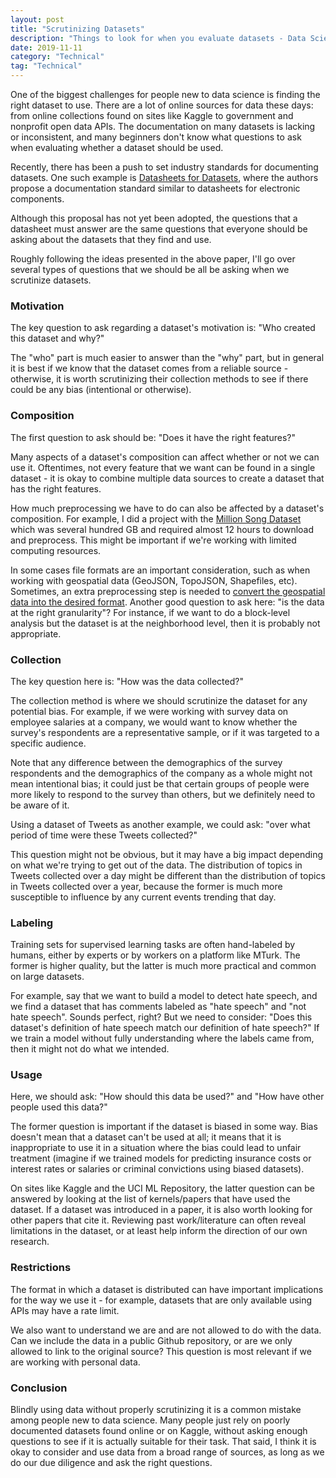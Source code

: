 ```yaml
---
layout: post
title: "Scrutinizing Datasets"
description: "Things to look for when you evaluate datasets - Data Science"
date: 2019-11-11
category: "Technical"
tag: "Technical"
---
```

One of the biggest challenges for people new to data science is finding the right dataset to use. There are a lot of online sources for data these days: from online collections found on sites like Kaggle to government and nonprofit open data APIs. The documentation on many datasets is lacking or inconsistent, and many beginners don't know what questions to ask when evaluating whether a dataset should be used.

<!-- more -->

Recently, there has been a push to set industry standards for documenting datasets. One such example is [Datasheets for Datasets](https://arxiv.org/pdf/1803.09010.pdf), where the authors propose a documentation standard similar to datasheets for electronic components. 

Although this proposal has not yet been adopted, the questions that a datasheet must answer are the same questions that everyone should be asking about the datasets that they find and use.

Roughly following the ideas presented in the above paper, I'll go over several types of questions that we should be all be asking when we scrutinize datasets. 

### Motivation

The key question to ask regarding a dataset's motivation is: "Who created this dataset and why?"  

The "who" part is much easier to answer than the "why" part, but in general it is best if we know that the dataset comes from a reliable source - otherwise, it is worth scrutinizing their collection methods to see if there could be any bias (intentional or otherwise).

### Composition

The first question to ask should be: "Does it have the right features?"

Many aspects of a dataset's composition can affect whether or not we can use it. Oftentimes, not every feature that we want can be found in a single dataset - it is okay to combine multiple data sources to create a dataset that has the right features.

How much preprocessing we have to do can also be affected by a dataset's composition. For example, I did a project with the [Million Song Dataset](http://millionsongdataset.com/) which was several hundred GB and required almost 12 hours to download and preprocess. This might be important if we're working with limited computing resources.

In some cases file formats are an important consideration, such as when working with geospatial data (GeoJSON, TopoJSON, Shapefiles, etc). Sometimes, an extra preprocessing step is needed to [convert the geospatial data into the desired format](https://yangdanny97.github.io/blog/2019/08/24/D3-Mapmaking-Tips). Another good question to ask here: "is the data at the right granularity"? For instance, if we want to do a block-level analysis but the dataset is at the neighborhood level, then it is probably not appropriate.

### Collection

The key question here is: "How was the data collected?" 

The collection method is where we should scrutinize the dataset for any potential bias. For example, if we were working with survey data on employee salaries at a company, we would want to know whether the survey's respondents are a representative sample, or if it was targeted to a specific audience. 

Note that any difference between the demographics of the survey respondents and the demographics of the company as a whole might not mean intentional bias; it could just be that certain groups of people were more likely to respond to the survey than others, but we definitely need to be aware of it.

Using a dataset of Tweets as another example, we could ask: "over what period of time were these Tweets collected?"

This question might not be obvious, but it may have a big impact depending on what we're trying to get out of the data. The distribution of topics in Tweets collected over a day might be different than the distribution of topics in Tweets collected over a year, because the former is much more susceptible to influence by any current events trending that day.

### Labeling

Training sets for supervised learning tasks are often hand-labeled by humans, either by experts or by workers on a platform like MTurk. The former is higher quality, but the latter is much more practical and common on large datasets.

For example, say that we want to build a model to detect hate speech, and we find a dataset that has comments labeled as "hate speech" and "not hate speech". Sounds perfect, right? But we need to consider: "Does this dataset's definition of hate speech match our definition of hate speech?" If we train a model without fully understanding where the labels came from, then it might not do what we intended.

### Usage

Here, we should ask: "How should this data be used?" and "How have other people used this data?"

The former question is important if the dataset is biased in some way. Bias doesn't mean that a dataset can't be used at all; it means that it is inappropriate to use it in a situation where the bias could lead to unfair treatment (imagine if we trained models for predicting insurance costs or interest rates or salaries or criminal convictions using biased datasets).

On sites like Kaggle and the UCI ML Repository, the latter question can be answered by looking at the list of kernels/papers that have used the dataset. If a dataset was introduced in a paper, it is also worth looking for other papers that cite it. Reviewing past work/literature can often reveal limitations in the dataset, or at least help inform the direction of our own research.

### Restrictions

The format in which a dataset is distributed can have important implications for the way we use it - for example, datasets that are only available using APIs may have a rate limit.

We also want to understand we are and are not allowed to do with the data. Can we include the data in a public Github repository, or are we only allowed to link to the original source? This question is most relevant if we are working with personal data.

### Conclusion

Blindly using data without properly scrutinizing it is a common mistake among people new to data science. Many people just rely on poorly documented datasets found online or on Kaggle, without asking enough questions to see if it is actually suitable for their task. That said, I think it is okay to consider and use data from a broad range of sources, as long as we do our due diligence and ask the right questions.
